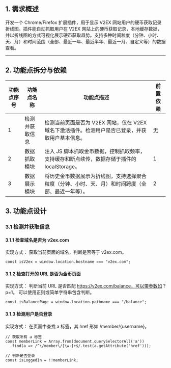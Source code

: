 ## 1. 需求概述

开发一个 Chrome/Firefox 扩展插件，用于显示 V2EX 网站用户的硬币获取记录折线图。插件能自动抓取用户在 V2EX 网站上的硬币获取记录，本地缓存数据，并以折线图的方式可视化展示硬币获取趋势。支持多种时间粒度（分钟、小时、天、月）和时间范围（全部、最近一年、最近半年、最近一月、自定义等）的数据查看。

---

## 2. 功能点拆分与依赖

| 功能点序号 | 功能点名称         | 功能点描述                                                                                               | 前置依赖           |
|------------|-------------------|----------------------------------------------------------------------------------------------------------|--------------------|
| 1          | 检测并获取信息     | 检测当前页面是否为 V2EX 网站，仅在 V2EX 域名下激活插件。检测用户是否已登录，并获取用户基本信息。          | 无                 |
| 2          | 数据抓取模块       | 注入 JS 脚本抓取金币数据，控制抓取频率，支持缓存和断点续传，数据存储于插件的 localStorage。               | 1                  |
| 3          | 数据展示模块       | 将历史金币数据展示为折线图，支持选择聚合粒度（分钟、小时、天、月）和时间跨度（全部、最近一年等）。       | 2                  |

## 3. 功能点设计

### 3.1 检测并获取信息

#### 3.1.1 检查域名是否为 v2ex.com
实现方式：
获取当前页面的域名，判断是否等于 v2ex.com。

```
const isV2ex = window.location.hostname === "v2ex.com";
```

#### 3.1.2 检查打开的 URL 是否为金币页面
实现方式：
判断当前 URL 是否匹配 https://v2ex.com/balance，可以带参数如 ?p=1。
可以使用正则或简单字符串包含判断。

```
const isBalancePage = window.location.pathname === "/balance";
```

#### 3.1.3 检测用户是否登录
实现方式：
在页面中查找 a 标签，其 href 形如 /member/{username}。

```
// 获取所有 a 标签
const memberLink = Array.from(document.querySelectorAll('a'))
  .find(a => /^\/member\/[\w-]+$/.test(a.getAttribute('href')));

// 判断是否登录
const isLoggedIn = !!memberLink;
```
